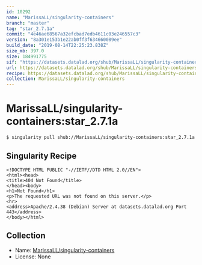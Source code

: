 ```yaml
---
id: 10292
name: "MarissaLL/singularity-containers"
branch: "master"
tag: "star_2.7.1a"
commit: "4e46ae68567a32efcbad7edb4611c03e246557c3"
version: "8a301e153b1e22ab0ff3f634660089ee"
build_date: "2019-08-14T22:25:23.838Z"
size_mb: 397.0
size: 184991775
sif: "https://datasets.datalad.org/shub/MarissaLL/singularity-containers/star_2.7.1a/2019-08-14-4e46ae68-8a301e15/8a301e153b1e22ab0ff3f634660089ee.sif"
url: https://datasets.datalad.org/shub/MarissaLL/singularity-containers/star_2.7.1a/2019-08-14-4e46ae68-8a301e15/
recipe: https://datasets.datalad.org/shub/MarissaLL/singularity-containers/star_2.7.1a/2019-08-14-4e46ae68-8a301e15/Singularity
collection: MarissaLL/singularity-containers
---
```


# MarissaLL/singularity-containers:star_2.7.1a

```bash
$ singularity pull shub://MarissaLL/singularity-containers:star_2.7.1a
```

## Singularity Recipe

```singularity
<!DOCTYPE HTML PUBLIC "-//IETF//DTD HTML 2.0//EN">
<html><head>
<title>404 Not Found</title>
</head><body>
<h1>Not Found</h1>
<p>The requested URL was not found on this server.</p>
<hr>
<address>Apache/2.4.38 (Debian) Server at datasets.datalad.org Port 443</address>
</body></html>
```

## Collection

 - Name: [MarissaLL/singularity-containers](https://github.com/MarissaLL/singularity-containers)
 - License: None

